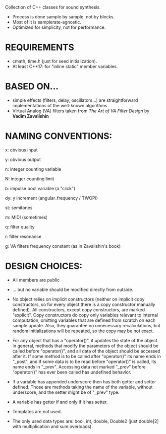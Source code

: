 Collection of C++ classes for sound synthesis.
* Process is done sample by sample, not by blocks.
* Most of it is samplerate-agnostic.
* Optimized for simplicity, not for performance.

# REQUIREMENTS
* cmath, time.h (just for seed initialization).
* At least C++17: for "inline static" member variables.


# BASED ON...
* simple effects (filters, delay, oscillators...) are straightforward implementations of the well-known algorithms
* Virtual Analog (VA) filters taken from *The Art of VA Filter Design* by **Vadim Zavalishin**


# NAMING CONVENTIONS:
x: obvious input

y: obvious output

n: integer counting variable

N: integer counting limit

b: impulse bool variable (a "click")

dy: y increment (angular_frequency / TWOPI)

st: semitones

m: MIDI (sometimes)

q: filter quality

r: filter resonance

g: VA filters frequency constant (as in Zavalishin's book)


# DESIGN CHOICES:
* All members are public

* ... but no variable should be modified directly from outside.

* No object relies on implicit constructors (neither on implicit copy constructors, so for every object there is a copy constructor manually defined). All constructors, except copy constructors, are marked "explicit". Copy constructors do copy only variables relevant to internal computation, omitting variables that are defined from scratch on each sample update. Also, they guarantee no unnecessary recalculations, but random initializations will be repeated, so the copy may be not exact.

* For any object that has a "operator()", it updates the state of the object. In general, methods that modify the parameters of the object should be called before "operator()", and all data of the object should be accessed after it. If some method is to be called after "operator()" its name ends in "_post", and if some data is to be read before "operator()" is called, its name ends in "_prev". Accessing data not marked "_prev" before "operator()" has ever been called has undefined behavior.

* If a variable has appended underscore then has both getter and setter defined. Those are methods taking the name of the variable, without underscore, and the setter might be of "_prev" type.

* A variable has getter if and only if it has setter.

* Templates are not used.

* The only used data types are: bool, int, double, Double2 (just double[2] with multiplication and sum overloads).
